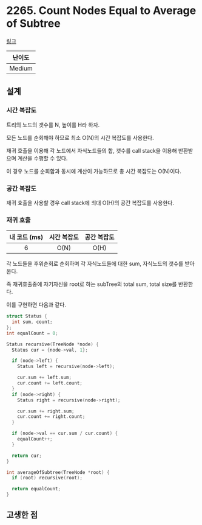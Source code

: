 # 2265. Count Nodes Equal to Average of Subtree

[링크](https://leetcode.com/problems/count-nodes-equal-to-average-of-subtree/)

| 난이도 |
| :----: |
| Medium |

## 설계

### 시간 복잡도

트리의 노드의 갯수를 N, 높이를 H라 하자.

모든 노드를 순회해야 하므로 최소 O(N)의 시간 복잡도를 사용한다.

재귀 호출을 이용해 각 노드에서 자식노드들의 합, 갯수를 call stack을 이용해 반환받으며 계산을 수행할 수 있다.

이 경우 노드를 순회함과 동시에 계산이 가능하므로 총 시간 복잡도는 O(N)이다.

### 공간 복잡도

재귀 호출을 사용할 경우 call stack에 최대 O(H)의 공간 복잡도를 사용한다.

### 재귀 호출

| 내 코드 (ms) | 시간 복잡도 | 공간 복잡도 |
| :----------: | :---------: | :---------: |
|      6       |    O(N)     |    O(H)     |

각 노드들을 후위순회로 순회하며 각 자식노드들에 대한 sum, 자식노드의 갯수를 받아온다.

즉 재귀호출중에 자기자신을 root로 하는 subTree의 total sum, total size를 반환한다.

이를 구현하면 다음과 같다.

```cpp
struct Status {
  int sum, count;
};
int equalCount = 0;

Status recursive(TreeNode *node) {
  Status cur = {node->val, 1};

  if (node->left) {
    Status left = recursive(node->left);

    cur.sum += left.sum;
    cur.count += left.count;
  }
  if (node->right) {
    Status right = recursive(node->right);

    cur.sum += right.sum;
    cur.count += right.count;
  }

  if (node->val == cur.sum / cur.count) {
    equalCount++;
  }

  return cur;
}

int averageOfSubtree(TreeNode *root) {
  if (root) recursive(root);

  return equalCount;
}
```

## 고생한 점

